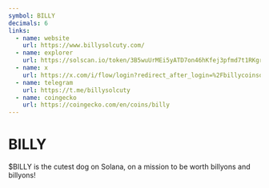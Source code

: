 ```yaml
---
symbol: BILLY
decimals: 6
links:
  - name: website
    url: https://www.billysolcuty.com/
  - name: explorer
    url: https://solscan.io/token/3B5wuUrMEi5yATD7on46hKfej3pfmd7t1RKgrsN3pump
  - name: x
    url: https://x.com/i/flow/login?redirect_after_login=%2Fbillycoinsolana
  - name: telegram
    url: https://t.me/billysolcuty
  - name: coingecko
    url: https://coingecko.com/en/coins/billy
---
```


# BILLY

$BILLY is the cutest dog on Solana, on a mission to be worth billyons and billyons!
